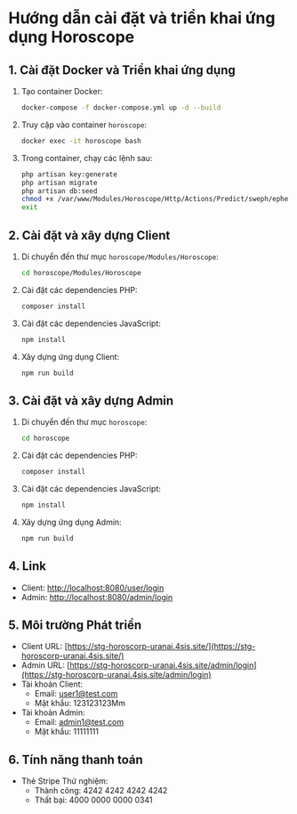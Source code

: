 # Hướng dẫn cài đặt và triển khai ứng dụng Horoscope

## 1. Cài đặt Docker và Triển khai ứng dụng

1. Tạo container Docker:
    ```bash
    docker-compose -f docker-compose.yml up -d --build
    ```

2. Truy cập vào container `horoscope`:
    ```bash
    docker exec -it horoscope bash
    ```

3. Trong container, chạy các lệnh sau:
    ```bash
    php artisan key:generate
    php artisan migrate
    php artisan db:seed
    chmod +x /var/www/Modules/Horoscope/Http/Actions/Predict/sweph/ephe/swetest
    exit
    ```

## 2. Cài đặt và xây dựng Client

1. Di chuyển đến thư mục `horoscope/Modules/Horoscope`:
    ```bash
    cd horoscope/Modules/Horoscope
    ```

2. Cài đặt các dependencies PHP:
    ```bash
    composer install
    ```

3. Cài đặt các dependencies JavaScript:
    ```bash
    npm install
    ```

4. Xây dựng ứng dụng Client:
    ```bash
    npm run build
    ```

## 3. Cài đặt và xây dựng Admin

1. Di chuyển đến thư mục `horoscope`:
    ```bash
    cd horoscope
    ```

2. Cài đặt các dependencies PHP:
    ```bash
    composer install
    ```

3. Cài đặt các dependencies JavaScript:
    ```bash
    npm install
    ```

4. Xây dựng ứng dụng Admin:
    ```bash
    npm run build
    ```

## 4. Link

- Client: [http://localhost:8080/user/login](http://localhost:8080/user/login)
- Admin: [http://localhost:8080/admin/login](http://localhost:8080/admin/login)

## 5. Môi trường Phát triển

- Client URL: [https://stg-horoscorp-uranai.4sis.site/](https://stg-horoscorp-uranai.4sis.site/)
- Admin URL: [https://stg-horoscorp-uranai.4sis.site/admin/login](https://stg-horoscorp-uranai.4sis.site/admin/login)
- Tài khoản Client:
    - Email: user1@test.com
    - Mật khẩu: 123123123Mm
- Tài khoản Admin:
    - Email: admin1@test.com
    - Mật khẩu: 11111111

## 6. Tính năng thanh toán

- Thẻ Stripe Thử nghiệm:
    - Thành công: 4242 4242 4242 4242
    - Thất bại: 4000 0000 0000 0341
